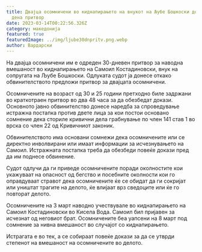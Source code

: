 ```yaml
---
title: Двајца осомничени во киднапирањето на внукот на Љубе Бошкоски добија 30
  дена притвор
date: 2023-03-14T00:22:56.326Z
category: македонија
featured: true
featuredImage: ../img/ljube30dnpritv.png.webp
author: Вардарски
---
```


На двајца осомничени им е одреден 30-дневен притвор за наводна вмешаност во киднапирањето на Самоил Костадиновски, внук на сопругата на Љубе Бошкоски. Одлуката судот ја донесе откако обвинителството предложи притвор за двајцата осомничени.

Осомничените на возраст од 30 и 25 години претходно биле задржани во краткотраен притвор во два 48 часа за да обезбедат докази. Основното јавно обвинителство донесе наредба за спроведување истражна постапка против двете лица за кои постои основано сомнение дека сториле кривични дела грабнување по член 141 став 1 во врска со член 22 од Кривичниот законик.

Обвинителството има основани сомнежи дека осомничените или се директно инволвирани или имаат информации за исчезнувањето на Самоил. Истражната постапка треба да обезбеди повеќе докази пред да им поднесе обвинение.

Судот одлучи да ги приведе осомничените поради околностите кои укажуваат на опасност од бегство и посебните околности кои го оправдуваат стравот дека осомничените ќе се обидат да ги сокријат или уништат трагите на делото, ќе влијаат врз сведоците или ќе го повторат делото.

Осомничените на 3 март наводно учествувале во киднапирањето на Самоил Костадиновски во Кисела Вода. Самоил бил пријавен за исчезнат од неговиот брат. Осомничените беа уапсени на 8 март под сомнение за нивна вмешаност во случајот со киднапирањето.

Истрагата е во тек, а се собираат повеќе докази за да се утврди степенот на вмешаност на осомничените во делото.
